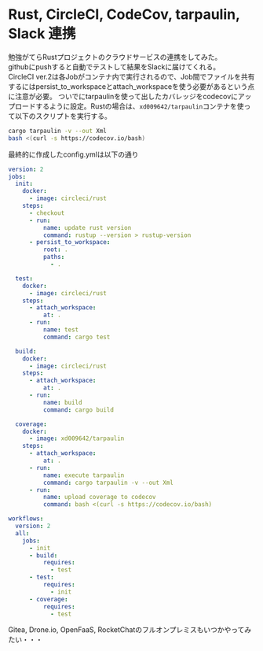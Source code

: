 # Rust, CircleCI, CodeCov, tarpaulin, Slack 連携
勉強がてらRustプロジェクトのクラウドサービスの連携をしてみた。  
githubにpushすると自動でテストして結果をSlackに届けてくれる。  
CircleCI ver.2は各Jobがコンテナ内で実行されるので、Job間でファイルを共有するにはpersist_to_workspaceとattach_workspaceを使う必要があるという点に注意が必要。
ついでにtarpaulinを使って出したカバレッジをcodecovにアップロードするように設定。Rustの場合は、`xd009642/tarpaulin`コンテナを使って以下のスクリプトを実行する。
```bash
cargo tarpaulin -v --out Xml
bash <(curl -s https://codecov.io/bash)
```

最終的に作成したconfig.ymlは以下の通り
```yaml
version: 2
jobs:
  init:
    docker:
      - image: circleci/rust
    steps:
      - checkout
      - run:
          name: update rust version
          command: rustup --version > rustup-version
      - persist_to_workspace:
          root: .
          paths:
            - .

  test:
    docker:
      - image: circleci/rust
    steps:
      - attach_workspace:
          at: .
      - run:
          name: test
          command: cargo test

  build:
    docker:
      - image: circleci/rust
    steps:
      - attach_workspace:
          at: .
      - run:
          name: build
          command: cargo build

  coverage:
    docker:
      - image: xd009642/tarpaulin
    steps:
      - attach_workspace:
          at: .
      - run:
          name: execute tarpaulin
          command: cargo tarpaulin -v --out Xml
      - run:
          name: upload coverage to codecov
          command: bash <(curl -s https://codecov.io/bash)

workflows:
  version: 2
  all:
    jobs:
      - init
      - build:
          requires:
            - test
      - test:
          requires:
            - init
      - coverage:
          requires:
            - test
```

Gitea, Drone.io, OpenFaaS, RocketChatのフルオンプレミスもいつかやってみたい・・・

